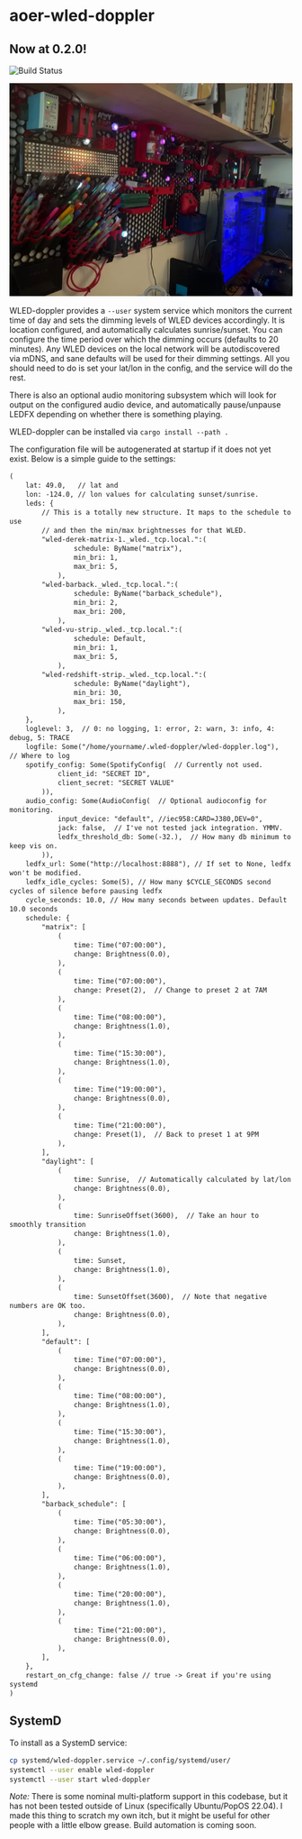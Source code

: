 aoer-wled-doppler
=================

Now at 0.2.0!
-------------

![Build Status](https://github.com/armyofevilrobots/aoer-wled-doppler/actions/workflows/rust.yml/badge.svg)

![](web/doppler-wall-animated.webp)

WLED-doppler provides a `--user` system service which monitors the current time of day
and sets the dimming levels of WLED devices accordingly. It is location configured,
and automatically calculates sunrise/sunset. You can configure the time period over
which the dimming occurs (defaults to 20 minutes). Any WLED devices on the local 
network will be autodiscovered via mDNS, and sane defaults will be used for their
dimming settings. All you should need to do is set your lat/lon in the config, and
the service will do the rest.

There is also an optional audio monitoring subsystem which will look for output on
the configured audio device, and automatically pause/unpause LEDFX depending on
whether there is something playing. 

WLED-doppler can be installed via `cargo install --path .`

The configuration file will be autogenerated at startup if it does not yet exist.
Below is a simple guide to the settings:

```ron
(
    lat: 49.0,   // lat and
    lon: -124.0, // lon values for calculating sunset/sunrise.
    leds: { 
        // This is a totally new structure. It maps to the schedule to use
        // and then the min/max brightnesses for that WLED.
        "wled-derek-matrix-1._wled._tcp.local.":(
                schedule: ByName("matrix"),
                min_bri: 1,
                max_bri: 5,
            ),
        "wled-barback._wled._tcp.local.":(
                schedule: ByName("barback_schedule"),
                min_bri: 2,
                max_bri: 200,
            ),
        "wled-vu-strip._wled._tcp.local.":(
                schedule: Default,
                min_bri: 1,
                max_bri: 5,
            ),
        "wled-redshift-strip._wled._tcp.local.":(
                schedule: ByName("daylight"),
                min_bri: 30,
                max_bri: 150,
            ),
    },
    loglevel: 3,  // 0: no logging, 1: error, 2: warn, 3: info, 4: debug, 5: TRACE
    logfile: Some("/home/yourname/.wled-doppler/wled-doppler.log"),  // Where to log
    spotify_config: Some(SpotifyConfig(  // Currently not used.
            client_id: "SECRET ID",
            client_secret: "SECRET VALUE"
        )),
    audio_config: Some(AudioConfig(  // Optional audioconfig for monitoring.
            input_device: "default", //iec958:CARD=J380,DEV=0",
            jack: false,  // I've not tested jack integration. YMMV.
            ledfx_threshold_db: Some(-32.),  // How many db minimum to keep vis on.
        )),
    ledfx_url: Some("http://localhost:8888"), // If set to None, ledfx won't be modified.
    ledfx_idle_cycles: Some(5), // How many $CYCLE_SECONDS second cycles of silence before pausing ledfx 
    cycle_seconds: 10.0, // How many seconds between updates. Default 10.0 seconds
    schedule: {
        "matrix": [
            (
                time: Time("07:00:00"),
                change: Brightness(0.0),
            ),
            (
                time: Time("07:00:00"),
                change: Preset(2),  // Change to preset 2 at 7AM
            ),
            (
                time: Time("08:00:00"),
                change: Brightness(1.0),
            ),
            (
                time: Time("15:30:00"),
                change: Brightness(1.0),
            ),
            (
                time: Time("19:00:00"),
                change: Brightness(0.0),
            ),
            (
                time: Time("21:00:00"),
                change: Preset(1),  // Back to preset 1 at 9PM
            ),
        ],
        "daylight": [
            (
                time: Sunrise,  // Automatically calculated by lat/lon
                change: Brightness(0.0),
            ),
            (
                time: SunriseOffset(3600),  // Take an hour to smoothly transition
                change: Brightness(1.0),
            ),
            (
                time: Sunset,
                change: Brightness(1.0),
            ),
            (
                time: SunsetOffset(3600),  // Note that negative numbers are OK too.
                change: Brightness(0.0),
            ),
        ],
        "default": [
            (
                time: Time("07:00:00"),
                change: Brightness(0.0),
            ),
            (
                time: Time("08:00:00"),
                change: Brightness(1.0),
            ),
            (
                time: Time("15:30:00"),
                change: Brightness(1.0),
            ),
            (
                time: Time("19:00:00"),
                change: Brightness(0.0),
            ),
        ],
        "barback_schedule": [
            (
                time: Time("05:30:00"),
                change: Brightness(0.0),
            ),
            (
                time: Time("06:00:00"),
                change: Brightness(1.0),
            ),
            (
                time: Time("20:00:00"),
                change: Brightness(1.0),
            ),
            (
                time: Time("21:00:00"),
                change: Brightness(0.0),
            ),
        ],
    },
    restart_on_cfg_change: false // true -> Great if you're using systemd
)

```

SystemD
-------

To install as a SystemD service:

```bash
cp systemd/wled-doppler.service ~/.config/systemd/user/
systemctl --user enable wled-doppler
systemctl --user start wled-doppler
```

*Note:* There is some nominal multi-platform support in this codebase, but it has not been
tested outside of Linux (specifically Ubuntu/PopOS 22.04). I made this thing to scratch my
own itch, but it might be useful for other people with a little elbow grease.
Build automation is coming soon.
